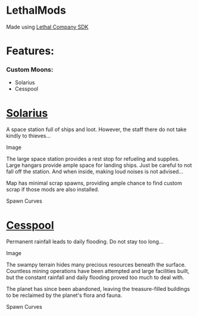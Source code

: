 # LethalMods
Made using [Lethal Company SDK](https://github.com/HolographicWings/LethalSDK-Unity-Project)

# Features:
### Custom Moons:
- Solarius
- Cesspool

# [Solarius](https://thunderstore.io/c/lethal-company/p/SpookyBuddy/Solarius/)
A space station full of ships and loot. However, the staff there do not take kindly to thieves...

Image

The large space station provides a rest stop for refueling and supplies. Large hangars provide ample space for landing ships. Just be careful to not fall off the station. And when inside, making loud noises is not advised...

Map has minimal scrap spawns, providing ample chance to find custom scrap if those mods are also installed.

Spawn Curves

# [Cesspool](https://thunderstore.io/c/lethal-company/p/SpookyBuddy/Cesspool/)
Permanent rainfall leads to daily flooding. Do not stay too long...

Image

The swampy terrain hides many precious resources beneath the surface. Countless mining operations have been attempted and large facilities built, but the constant rainfall and daily flooding proved too much to deal with.

The planet has since been abandoned, leaving the treasure-filled buildings to be reclaimed by the planet's flora and fauna.

Spawn Curves
